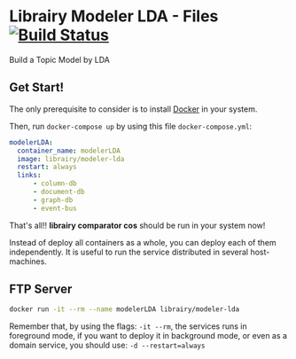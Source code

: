 # Librairy Modeler LDA - Files [![Build Status](https://travis-ci.org/librairy/modeler-lda.svg?branch=develop)](https://travis-ci.org/librairy/modeler-lda)

Build a Topic Model by LDA

## Get Start!

The only prerequisite to consider is to install [Docker](https://www.docker.com/) in your system.

Then, run `docker-compose up` by using this file `docker-compose.yml`:  

```yml
modelerLDA:
  container_name: modelerLDA
  image: librairy/modeler-lda
  restart: always
  links:
      - column-db
      - document-db
      - graph-db
      - event-bus
```

That's all!! **librairy comparator cos** should be run in your system now!

Instead of deploy all containers as a whole, you can deploy each of them independently. It is useful to run the service distributed in several host-machines.

## FTP Server

```sh
docker run -it --rm --name modelerLDA librairy/modeler-lda
```

Remember that, by using the flags: `-it --rm`, the services runs in foreground mode, if you want to deploy it in background mode,  or even as a domain service, you should use: `-d --restart=always`
